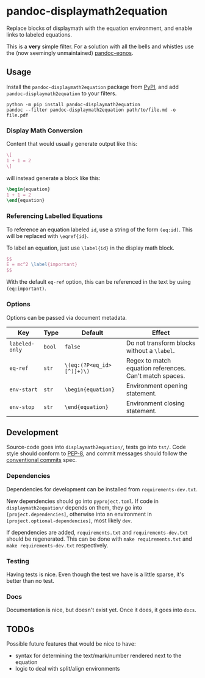 # pandoc-displaymath2equation

Replace blocks of displaymath with the equation environment, and enable links to labeled equations.

This is a **very** simple filter.
For a solution with all the bells and whistles use the (now seemingly unmaintained) [pandoc-eqnos](https://github.com/tomduck/pandoc-eqnos).

## Usage

Install the `pandoc-displaymath2equation` package from [PyPI](https://pypi.org/project/pandoc-displaymath2equation/), and add `pandoc-displaymath2equation` to your filters.

```
python -m pip install pandoc-displaymath2equation
pandoc --filter pandoc-displaymath2equation path/to/file.md -o file.pdf
```

### Display Math Conversion

Content that would usually generate output like this:

```latex
\[
1 + 1 = 2
\]
```

will instead generate a block like this:

```latex
\begin{equation}
1 + 1 = 2
\end{equation}
```

### Referencing Labelled Equations

To reference an equation labeled `id`, use a string of the form `(eq:id)`.
This will be replaced with `\eqref{id}`.

To label an equation, just use `\label{id}` in the display math block.

```latex
$$
E = mc^2 \label{important}
$$
```

With the default `eq-ref` option, this can be referenced in the text by using `(eq:important)`.

### Options

Options can be passed via document metadata.

| Key            | Type   | Default                   | Effect                                                  |
|----------------|--------|---------------------------|---------------------------------------------------------|
| `labeled-only` | `bool` | `false`                   | Do not transform blocks without a `\label`.             |
| `eq-ref`       | `str`  | `\(eq:(?P<eq_id>[^)]+)\)` | Regex to match equation references. Can't match spaces. |
| `env-start`    | `str`  | `\begin{equation}`        | Environment opening statement.                          |
| `env-stop`     | `str`  | `\end{equation}`          | Environment closing statement.                          |

## Development

Source-code goes into `displaymath2equation/`, tests go into `tst/`.
Code style should conform to [PEP-8](https://peps.python.org/pep-0008/), and commit messages should follow the [conventional commits](https://www.conventionalcommits.org/en/v1.0.0/) spec.

### Dependencies

Dependencies for development can be installed from `requirements-dev.txt`.

New dependencies should go into `pyproject.toml`.
If code in `displaymath2equation/` depends on them, they go into `[project.dependencies]`, otherwise into an environment in `[project.optional-dependencies]`, most likely `dev`.

If dependencies are added, `requirements.txt` and `requirements-dev.txt` should be regenerated.
This can be done with `make requirements.txt` and `make requirements-dev.txt` respectively.

### Testing

Having tests is nice.
Even though the test we have is a little sparse, it's better than no test.

### Docs

Documentation is nice, but doesn't exist yet.
Once it does, it goes into `docs`.

## TODOs

Possible future features that would be nice to have:

- syntax for determining the text/mark/number rendered next to the equation
- logic to deal with split/align environments

